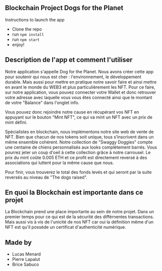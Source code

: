 ## Blockchain Project Dogs for the Planet

Instructions to launch the app

- Clone the repo
- run `npm install`
- run `npm start`
- enjoy!

## Description de l'app et comment l'utiliser

Notre application s'appelle Dog for the Planet. Nous avons créer cette app pour soutenir qui nous est cher : l'environnement, le développement durable. Mais aussi pour mettre en pratique notre savoir faire et ainsi mettre en avant le monde du WEB3 et plus particulièrement les NFT. Pour ce faire, sur notre application, vous pouvez connecter votre Wallet et donc retrouver votre adresse avec laquelle vous vous êtes connecté ainsi que le montant de votre "Balance" dans l'onglet info.

Vous pouvez donc rejoindre notre cause en récupérant vos NFT en appuyant sur le bouton "Mint NFT", ce qui va mint un NFT avec un prix de mint défini.

Spécialistes en blockchain, nous implémentons notre site web de vente de NFT. Bien que chacun de nos tokens soit unique, tous s’inscrivent dans un même ensemble cohérent. Notre collection de "Swaggy Doggies" compte une centaine de chiens personnalisés aux looks complètement barrés. Vous pourrez jeter un coup d'oeil à cette collection grâce à notre carrousel. Le prix du mint coûte 0.005 ETH et ce profit est directement reversé à des associations qui luttent pour la même cause que nous.

Pour finir, vous trouverez le total des fonds levés et qui seront par la suite reversés au niveau de "The dogs raised".

## En quoi la Blockchain est importante dans ce projet

La Blockchain prend une place importante au sein de notre projet. Dans un premier temps pour ce qui est de la sécurité des différnentes transactions. Mais aussi vis à vis de l'unicité de nos NFT car oui la définition même d'un NFT est qu'il possède un certificat d'authenticité numérique.

## Made by

- Lucas Menard
- Pierre Lapalut
- Brice Sabuco
